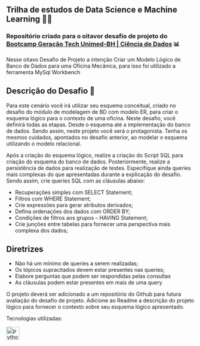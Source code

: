 ## Trilha de estudos de Data Science e Machine Learning :woman_technologist:

### Repositório criado para o oitavor desafio de projeto do [Bootcamp Geração Tech Unimed-BH | Ciência de Dados](https://web.dio.me/track/geracao-tech-unimed-bh-ciencia-de-dados/) :bar_chart:

Nesse oitavo Desafio de Projeto a intenção Criar um Modelo Lógico de Banco de Dados para uma Oficina Mecânica, para isso foi utilizado a ferramenta MySql Workbench


## Descrição do Desafio :punch:

Para este cenário você irá utilizar seu esquema conceitual, criado no  desafio do módulo de modelagem de BD com modelo ER, para criar o esquema lógico para o contexto de uma oficina. Neste desafio, você definirá  todas as etapas. Desde o esquema até a implementação do banco de dados.  Sendo assim, neste projeto você será o protagonista. Tenha os mesmos  cuidados, apontados no desafio anterior, ao modelar o esquema utilizando o modelo relacional.

Após a criação do esquema lógico, realize a criação do Script SQL para  criação do esquema do banco de dados. Posteriormente, realize a  persistência de dados para realização de testes. Especifique ainda  queries mais complexas do que apresentadas durante a explicação do  desafio. Sendo assim, crie queries SQL com as cláusulas abaixo:

- Recuperações simples com SELECT Statement;
- Filtros com WHERE Statement;
- Crie expressões para gerar atributos derivados;
- Defina ordenações dos dados com ORDER BY;
- Condições de filtros aos grupos – HAVING Statement;
- Crie junções entre tabelas para fornecer uma perspectiva mais complexa dos dados;

## **Diretrizes**

- Não há um mínimo de queries a serem realizadas;
- Os tópicos supracitados devem estar presentes nas queries;
- Elabore perguntas que podem ser respondidas pelas consultas
- As cláusulas podem estar presentes em mais de uma query

O projeto deverá ser adicionado a um repositório do Github para futura  avaliação do desafio de projeto. Adicione ao Readme a descrição do  projeto lógico para fornecer o contexto sobre seu esquema lógico  apresentado.

Tecnologias utilizadas:

<img align="left" alt="python" width="35px" src="https://cdn.jsdelivr.net/gh/devicons/devicon/icons/mysql/mysql-original.svg" />
